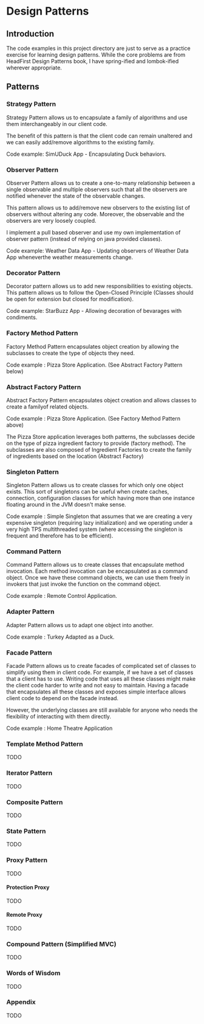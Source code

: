 # Design Patterns 

## Introduction
The code examples in this project directory are just to serve as a practice exercise for learning design patterns. 
While the core problems are from HeadFirst Design Patterns book, I have spring-ified and lombok-ified 
wherever appropriate.

## Patterns
### Strategy Pattern
Strategy Pattern allows us to encapsulate a family of algorithms and use them interchangeably in our client code. 

The benefit of this pattern is that the client code can remain unaltered and we can easily add/remove 
algorithms to the existing family. 
  
Code example: SimUDuck App - Encapsulating Duck behaviors. 

### Observer Pattern 
Observer Pattern allows us to create a one-to-many relationship between a single observable and multiple observers 
such that all the observers are notified whenever the state of the observable changes.

This pattern allows us to add/remove new observers to the existing list of observers without altering any code.
Moreover, the observable and the observers are very loosely coupled. 

I implement a pull based observer and use my own implementation of observer pattern 
(instead of relying on java provided classes). 

Code example: Weather Data App - Updating observers of Weather Data App wheneverthe weather measurements change.  

### Decorator Pattern
Decorator pattern allows us to add new responsibilities to existing objects. This pattern allows us to follow 
the Open-Closed Principle (Classes should be open for extension but closed for modification). 

Code example: StarBuzz App - Allowing decoration of bevarages with condiments. 

### Factory Method Pattern 
Factory Method Pattern encapsulates object creation by allowing the subclasses to create the type of objects they need. 
 
Code example : Pizza Store Application. (See Abstract Factory Pattern below)

### Abstract Factory Pattern
Abstract Factory Pattern encapsulates object creation and allows classes to create a familyof related objects. 

Code example : Pizza Store Application. (See Factory Method Pattern above)

The Pizza Store application leverages both patterns, the subclasses decide on the type of pizza ingredient 
factory to provide (factory method). The subclasses are also composed of Ingredient Factories to 
create the family of ingredients based on the location (Abstract Factory)

### Singleton Pattern
Singleton Pattern allows us to create classes for which only one object exists. This sort of singletons can
be useful when create caches, connection, configuration classes for which having more than one instance floating 
around in the JVM doesn't make sense. 

Code example : Simple Singleton that assumes that we are creating a very expensive singleton 
(requiring lazy initialization) and we operating under a very high TPS multithreaded system (where accessing the 
singleton is frequent and therefore has to be efficient). 

### Command Pattern
Command Pattern allows us to create classes that encapsulate method invocation. Each method invocation can be 
encapsulated as a command object. Once we have these command objects, we can use them freely in invokers that just 
invoke the function on the command object.

Code example : Remote Control Application.

### Adapter Pattern
Adapter Pattern allows us to adapt one object into another. 

Code example : Turkey Adapted as a Duck. 

### Facade Pattern
Facade Pattern allows us to create facades of complicated set of classes to simplify using them in client code.
For example, if we have a set of classes that a client has to use. Writing code that uses all these classes might
make the client code harder to write and not easy to maintain. Having a facade that encapsulates all these classes
and exposes simple interface allows client code to depend on the facade instead.  

However, the underlying classes are still available for anyone who needs the flexibility of interacting with 
them directly.
 
Code example : Home Theatre Application

### Template Method Pattern
TODO 

### Iterator Pattern
TODO

### Composite Pattern
TODO

### State Pattern
TODO

### Proxy Pattern
TODO 

#### Protection Proxy 
TODO
 
#### Remote Proxy
TODO

### Compound Pattern (Simplified MVC)
TODO

### Words of Wisdom
TODO

### Appendix 
TODO
  

